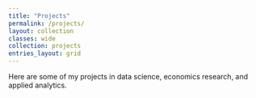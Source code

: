 ```yaml
---
title: "Projects"
permalink: /projects/
layout: collection
classes: wide
collection: projects
entries_layout: grid
---
```


Here are some of my projects in data science, economics research, and applied analytics.
